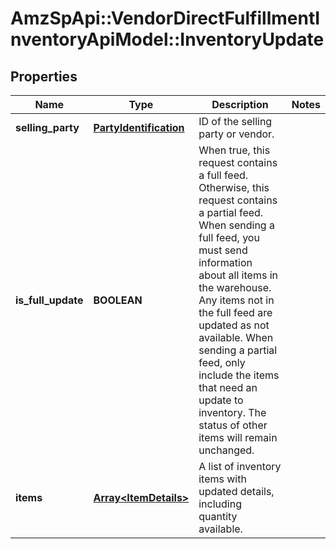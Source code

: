 # AmzSpApi::VendorDirectFulfillmentInventoryApiModel::InventoryUpdate

## Properties
Name | Type | Description | Notes
------------ | ------------- | ------------- | -------------
**selling_party** | [**PartyIdentification**](PartyIdentification.md) | ID of the selling party or vendor. | 
**is_full_update** | **BOOLEAN** | When true, this request contains a full feed. Otherwise, this request contains a partial feed. When sending a full feed, you must send information about all items in the warehouse. Any items not in the full feed are updated as not available. When sending a partial feed, only include the items that need an update to inventory. The status of other items will remain unchanged. | 
**items** | [**Array&lt;ItemDetails&gt;**](ItemDetails.md) | A list of inventory items with updated details, including quantity available. | 


